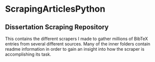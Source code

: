 # ScrapingArticlesPython

## Dissertation Scraping Repository
This contains the different scrapers I made to gather millions of BibTeX entries from several different sources. Many of the inner folders contain readme information in order to gain an insight into how the scraper is accomplishing its task. 
